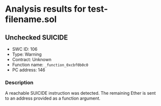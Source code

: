 # Analysis results for test-filename.sol

## Unchecked SUICIDE
- SWC ID: 106
- Type: Warning
- Contract: Unknown
- Function name: `_function_0xcbf0b0c0`
- PC address: 146

### Description

A reachable SUICIDE instruction was detected. The remaining Ether is sent to an address provided as a function argument.

